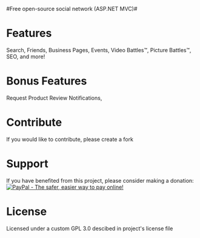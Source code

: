 #Free open-source social network (ASP.NET MVC)#

Features
=========
Search, Friends, Business Pages, Events, Video Battles™, Picture Battles™, SEO, and more!

Bonus Features
=========
Request Product Review Notifications, 

Contribute
===========
If you would like to contribute, please create a fork

Support
===========
If you have benefited from this project, please consider making a donation:<br>
<a href="https://www.paypal.com/cgi-bin/webscr?cmd=_s-xclick&hosted_button_id=HV5PM336G96B2"><img src="https://www.paypalobjects.com/en_US/i/btn/btn_donate_LG.gif" border="0" alt="PayPal - The safer, easier way to pay online!"></img></a>

License
===========
Licensed under a custom GPL 3.0 descibed in project's license file
